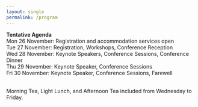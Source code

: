 ```yaml
---
layout: single
permalink: /program
---
```

**Tentative Agenda**<br/>
Mon 26 November: Registration and accommodation services open<br/>
Tue 27 November: Registration, Workshops, Conference Reception<br/>
Wed 28 November: Keynote Speakers, Conference Sessions, Conference Dinner<br/>
Thu 29 November: Keynote Speaker, Conference Sessions<br/>
Fri 30 November: Keynote Speaker, Conference Sessions, Farewell<br/><br/>

Morning Tea, Light Lunch, and Afternoon Tea included from Wednesday to Friday.
